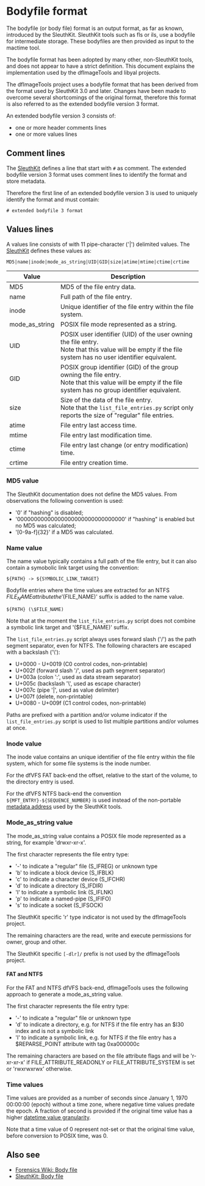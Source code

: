 # Bodyfile format

The bodyfile (or body file) format is an output format, as far as known,
introduced by the SleuthKit. SleuthKit tools such as fls or ils, use a
bodyfile for intermediate storage. These bodyfiles are then provided as
input to the mactime tool.

The bodyfile format has been adopted by many other, non-SleuthKit tools, and
does not appear to have a strict definition. This document explains
the implementation used by the dfImageTools and libyal projects.

The dfImageTools project uses a bodyfile format that has been derived from
the format used by SleuthKit 3.0 and later. Changes have been made to overcome
several shortcomings of the original format, therefore this format is also
referred to as the extended bodyfile version 3 format.

An extended bodyfile version 3 consists of:

* one or more header comments lines
* one or more values lines

## Comment lines

The [SleuthKit](https://wiki.sleuthkit.org/index.php?title=Body_file) defines
a line that start with `#` as comment. The extended bodyfile version 3 format
uses comment lines to identify the format and store metadata.

Therefore the first line of an extended bodyfile version 3 is used to uniquely
identify the format and must contain:

```
# extended bodyfile 3 format
```

## Values lines

A values line consists of with 11 pipe-character ('|') delimited values. The
[SleuthKit](https://wiki.sleuthkit.org/index.php?title=Body_file) defines these
values as:

```
MD5|name|inode|mode_as_string|UID|GID|size|atime|mtime|ctime|crtime
```

Value | Description
--- | ---
MD5 | MD5 of the file entry data.
name | Full path of the file entry.
inode | Unique identifier of the file entry within the file system.
mode_as_string | POSIX file mode represented as a string.
UID | POSIX user identifier (UID) of the user owning the file entry. <br> Note that this value will be empty if the file system has no user identifier equivalent.
GID | POSIX group identifier (GID) of the group owning the file entry. <br> Note that this value will be empty if the file system has no group identifier equivalent.
size | Size of the data of the file entry. <br> Note that the `list_file_entries.py` script only reports the size of "regular" file entries.
atime | File entry last access time.
mtime | File entry last modification time.
ctime | File entry last change (or entry modification) time.
crtime | File entry creation time.

### MD5 value

The SleuthKit documentation does not define the MD5 values. From observations
the following convention is used:

* '0' if "hashing" is disabled;
* '00000000000000000000000000000000' if "hashing" is enabled but no MD5 was calculated;
* '[0-9a-f]{32}' if a MD5 was calculated.

### Name value

The name value typically contains a full path of the file entry, but it can also
contain a symobolic link target using the convention:

```
${PATH} -> ${SYMBOLIC_LINK_TARGET}
```

Bodyfile entries where the time values are extracted for an NTFS $FILE_NAME
attribute the '($FILE_NAME)' suffix is added to the name value.

```
${PATH} (\$FILE_NAME)
```

Note that at the moment the `list_file_entries.py` script does not combine
a symbolic link target and '($FILE_NAME)' suffix.

The `list_file_entries.py` script always uses forward slash ('/') as the path
segment separator, even for NTFS. The following characters are escaped with
a backslash ('\\'):

* U+0000 - U+0019 (C0 control codes, non-printable)
* U+002f (forward slash '/', used as path segment separator)
* U+003a (colon ':', used as data stream separator)
* U+005c (backslash '\\', used as escape character)
* U+007c (pipe '|', used as value delimiter)
* U+007f (delete, non-printable)
* U+0080 - U+009f (C1 control codes, non-printable)

Paths are prefixed with a partition and/or volume indicator if
the `list_file_entries.py` script is used to list multiple partitions and/or
volumes at once.

### Inode value

The inode value contains an unique identifier of the file entry within the file
system, which for some file systems is the inode number.

For the dfVFS FAT back-end the offset, relative to the start of the volume, to
the directory entry is used.

For the dfVFS NTFS back-end the convention `${MFT_ENTRY}-${SEQUENCE_NUMBER}` is
used instead of the non-portable [metadata address](https://wiki.sleuthkit.org/index.php?title=Metadata_Address)
used by the SleuthKit tools.

### Mode_as_string value

The mode_as_string value contains a POSIX file mode represented as a string, for
example 'drwxr-xr-x'.

The first character represents the file entry type:

* '-' to indicate a "regular" file (S_IFREG) or unknown type
* 'b' to indicate a block device (S_IFBLK)
* 'c' to indicate a character device (S_IFCHR)
* 'd' to indicate a directory (S_IFDIR)
* 'l' to indicate a symbolic link (S_IFLNK)
* 'p' to indicate a named-pipe (S_IFIFO)
* 's' to indicate a socket (S_IFSOCK)

The SleuthKit specific 'r' type indicator is not used by the dfImageTools
project.

The remaining characters are the read, write and execute permissions for owner,
group and other.

The SleuthKit specific `[-dlr]/` prefix is not used by the dfImageTools project.

#### FAT and NTFS

For the FAT and NTFS dfVFS back-end, dfImageTools uses the following approach
to generate a mode_as_string value.

The first character represents the file entry type:

* '-' to indicate a "regular" file or unknown type
* 'd' to indicate a directory, e.g. for NTFS if the file entry has an \$I30 index and is not a symbolic link
* 'l' to indicate a symbolic link, e.g. for NTFS if the file entry has a \$REPARSE_POINT attribute with tag 0xa000000c

The remaining characters are based on the file attribute flags and will be
'r-xr-xr-x' if FILE_ATTRIBUTE_READONLY or FILE_ATTRIBUTE_SYSTEM is set or
'rwxrwxrwx' otherwise.

### Time values

Time values are provided as a number of seconds since January 1, 1970 00:00:00
(epoch) without a time zone, where negative time values predate the epoch.
A fraction of second is provided if the original time value has a higher
[datetime value granularity](https://dfdatetime.readthedocs.io/en/latest/sources/Date-and-time-values.html#terminology).

Note that a time value of 0 represent not-set or that the original time value,
before conversion to POSIX time, was 0.

## Also see

* [Forensics Wiki: Body file](https://forensics.wiki/body_file)
* [SleuthKit: Body file](https://wiki.sleuthkit.org/index.php?title=Body_file)
